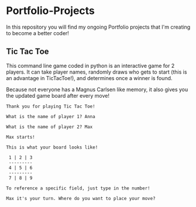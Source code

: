 # Portfolio-Projects

In this repository you will find my ongoing Portfolio projects that I'm creating to become a better coder!

## Tic Tac Toe

This command line game coded in python is an interactive game for 2 players. It can take player names, randomly draws who gets to start (this is an advantage in TicTacToe!), and determines once a winner is found.

Because not everyone has a Magnus Carlsen like memory, it also gives you the updated game board after every move!


```
Thank you for playing Tic Tac Toe! 

What is the name of player 1? Anna

What is the name of player 2? Max

Max starts!

This is what your board looks like! 

 1 | 2 | 3
 ---------
 4 | 5 | 6
 ---------
 7 | 8 | 9

To reference a specific field, just type in the number!

Max it's your turn. Where do you want to place your move?

```


